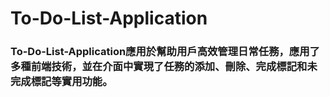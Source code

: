 # To-Do-List-Application
### To-Do-List-Application應用於幫助用戶高效管理日常任務，應用了多種前端技術，並在介面中實現了任務的添加、刪除、完成標記和未完成標記等實用功能。
